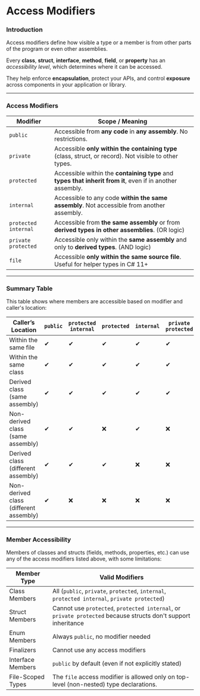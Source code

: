 # Access Modifiers

### Introduction

Access modifiers define how visible a type or a member is from other parts of the program or even other assemblies.

Every **class**, **struct**, **interface**, **method**, **field**, or **property** has an _accessibility level_, which determines where it can be accessed.

They help enforce **encapsulation**, protect your APIs, and control **exposure** across components in your application or library.

***

### Access Modifiers

| **Modifier**         | **Scope / Meaning**                                                                                        |
| -------------------- | ---------------------------------------------------------------------------------------------------------- |
| `public`             | Accessible from **any code** in **any assembly**. No restrictions.                                         |
| `private`            | Accessible **only within the containing type** (class, struct, or record). Not visible to other types.     |
| `protected`          | Accessible within the **containing type** and **types that inherit from it**, even if in another assembly. |
| `internal`           | Accessible to any code **within the same assembly**. Not accessible from another assembly.                 |
| `protected internal` | Accessible from **the same assembly** or from **derived types in other assemblies**. (OR logic)            |
| `private protected`  | Accessible only within the **same assembly** and only to **derived types**. (AND logic)                    |
| `file`               | Accessible **only within the same source file**. Useful for helper types in C# 11+                         |

***

### Summary Table

This table shows where members are accessible based on modifier and caller's location:

| Caller’s Location                      | `public` | `protected internal` | `protected` | `internal` | `private protected` | `private` | `file` |
| -------------------------------------- | -------- | -------------------- | ----------- | ---------- | ------------------- | --------- | ------ |
| Within the same file                   | ✔        | ✔                    | ✔           | ✔          | ✔                   | ✔         | ✔      |
| Within the same class                  | ✔        | ✔                    | ✔           | ✔          | ✔                   | ✔         | ❌      |
| Derived class (same assembly)          | ✔        | ✔                    | ✔           | ✔          | ✔                   | ❌         | ❌      |
| Non-derived class (same assembly)      | ✔        | ✔                    | ❌           | ✔          | ❌                   | ❌         | ❌      |
| Derived class (different assembly)     | ✔        | ✔                    | ✔           | ❌          | ❌                   | ❌         | ❌      |
| Non-derived class (different assembly) | ✔        | ❌                    | ❌           | ❌          | ❌                   | ❌         | ❌      |

***

### Member Accessibility

Members of classes and structs (fields, methods, properties, etc.) can use any of the access modifiers listed above, with some limitations:

| Member Type       | Valid Modifiers                                                                                                |
| ----------------- | -------------------------------------------------------------------------------------------------------------- |
| Class Members     | All (`public`, `private`, `protected`, `internal`, `protected internal`, `private protected`)                  |
| Struct Members    | Cannot use `protected`, `protected internal`, or `private protected` because structs don't support inheritance |
| Enum Members      | Always `public`, no modifier needed                                                                            |
| Finalizers        | Cannot use any access modifiers                                                                                |
| Interface Members | `public` by default (even if not explicitly stated)                                                            |
| File-Scoped Types | The `file` access modifier is allowed only on top-level (non-nested) type declarations.                        |

